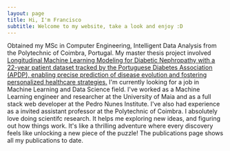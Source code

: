 ```yaml
---
layout: page
title: Hi, I'm Francisco
subtitle: Welcome to my website, take a look and enjoy :D
---
```


<span class="fa fa-graduation-cap about-icon">
</span>
Obtained my MSc in Computer Engineering, Intelligent Data Analysis from the Polytechnic of Coimbra, Portugal. My master thesis project involved <a href="https://comum.rcaap.pt/handle/10400.26/47587" style="color: inherit;"><ins>Longitudinal Machine Learning Modeling for Diabetic Nephropathy with a 22-year patient dataset tracked by the Portuguese Diabetes Association (APDP), enabling precise prediction of disease evolution and fostering personalized healthcare strategies.</ins></a>

<span class="fa fa-briefcase about-icon">
</span>
I'm currently looking for a job in Machine Learning and Data Science field. I've worked as a Machine Learning engineer and researcher at the University of Maia and as a full stack web developer at the Pedro Nunes Institute. I've also had experience as a invited assistant professor at the Polytechnic of Coimbra.

<span class="fa fa-book-open about-icon">
</span>
I absolutely love doing scientifc research. It helps me exploring new ideas, and figuring out how things work. It's like a thrilling adventure where every discovery feels like unlocking a new piece of the puzzle! The publications page shows all my publications to date.

